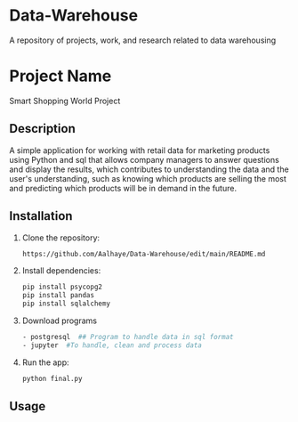 # Data-Warehouse
A repository of projects, work, and research related to data warehousing 

# Project Name
Smart Shopping World Project

## Description
A simple application for working with retail data for marketing products using Python and sql that allows company managers to answer questions and display the results, which contributes to understanding the data and the user's understanding, such as knowing which products are selling the most and predicting which products will be in demand in the future.

## Installation
1. Clone the repository:
    ```bash
    https://github.com/Aalhaye/Data-Warehouse/edit/main/README.md
    ```
2. Install dependencies:
    ```bash
    pip install psycopg2
    pip install pandas
    pip install sqlalchemy

    ```

3. Download programs
   ```bash
   - postgresql  ## Program to handle data in sql format
   - jupyter  #To handle, clean and process data 
   
   ```
   
5. Run the app:
    ```bash
    python final.py
    ```

## Usage











